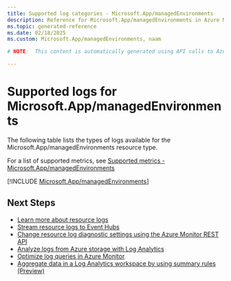 ```yaml
---
title: Supported log categories - Microsoft.App/managedEnvironments
description: Reference for Microsoft.App/managedEnvironments in Azure Monitor Logs.
ms.topic: generated-reference
ms.date: 02/18/2025
ms.custom: Microsoft.App/managedEnvironments, naam

# NOTE:  This content is automatically generated using API calls to Azure. Any edits made on these files will be overwritten in the next run of the script. 

---
```





# Supported logs for Microsoft.App/managedEnvironments  
The following table lists the types of logs available for the Microsoft.App/managedEnvironments resource type.
  
  
  
For a list of supported metrics, see [Supported metrics - Microsoft.App/managedEnvironments](../supported-metrics/microsoft-app-managedenvironments-metrics.md)  
  

  
[!INCLUDE [Microsoft.App/managedEnvironments](~/reusable-content/ce-skilling/azure/includes/azure-monitor/reference/logs/microsoft-app-managedenvironments-logs-include.md)]  
  

## Next Steps

* [Learn more about resource logs](/azure/azure-monitor/essentials/platform-logs-overview)
* [Stream resource logs to Event Hubs](/azure/azure-monitor/essentials/resource-logs#send-to-azure-event-hubs)
* [Change resource log diagnostic settings using the Azure Monitor REST API](/rest/api/monitor/diagnosticsettings)
* [Analyze logs from Azure storage with Log Analytics](/azure/azure-monitor/essentials/resource-logs#send-to-log-analytics-workspace)
* [Optimize log queries in Azure Monitor](/azure/azure-monitor/logs/query-optimization)
* [Aggregate data in a Log Analytics workspace by using summary rules (Preview)](/azure/azure-monitor/logs/summary-rules)